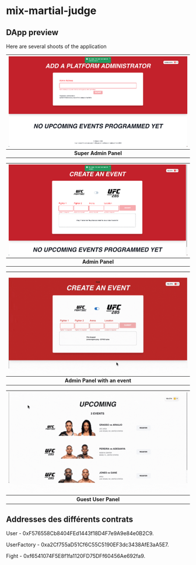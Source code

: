 # mix-martial-judge

## DApp preview
Here are several shoots of the application

|          ![alt text](assets/1.png "Super Admin Panel")           |
| :--------------------------------------------------------------: |
|              <b>Super Admin Panel</b>                            |

|          ![alt text](assets/2.png "Super Admin Panel")           |
| :--------------------------------------------------------------: |
|              <b>Admin Panel</b>                                  |

|          ![alt text](assets/4.gif "Guest User Panel")            |
| :--------------------------------------------------------------: |
|              <b>Admin Panel with an event</b>                    |

|          ![alt text](assets/3.gif "Register Panel")              |
| :--------------------------------------------------------------: |
|              <b>Guest User Panel</b>                             |


## Addresses des différents contrats
User - 0xF576558Cb8404FEd1443f18D4F7e9A9e84e0B2C9.

UserFactory - 0xa2Cf755aD51Cf6C55C5190EF3dc3438AfE3aA5E7.

Fight - 0xf6541074F5E8f1fa1120FD75DFf60456Ae692fa9.
